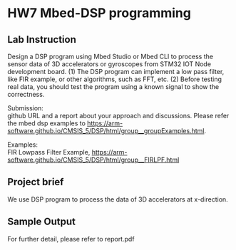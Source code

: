 HW7 Mbed-DSP programming
===========================
## Lab Instruction
Design a DSP program using Mbed Studio or Mbed CLI to process the sensor data of 3D accelerators or gyroscopes from STM32 IOT Node development board.
(1) The DSP program can implement a low pass filter, like FIR example, or other algorithms, such as FFT, etc.
(2) Before testing real data, you should test the program using a known signal to show the correctness.


Submission: \
github URL and a report about your approach and discussions.
Please refer the mbed dsp examples to https://arm-software.github.io/CMSIS_5/DSP/html/group__groupExamples.html.

Examples: \
FIR Lowpass Filter Example, https://arm-software.github.io/CMSIS_5/DSP/html/group__FIRLPF.html


## Project brief
We use DSP program to process the data of 3D accelerators at x-direction.


## Sample Output
For further detail, please refer to report.pdf
